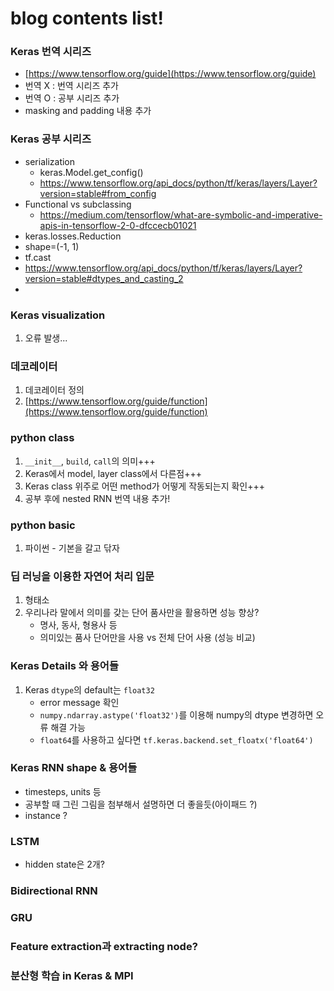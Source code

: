 # blog contents list!
### Keras 번역 시리즈
* [https://www.tensorflow.org/guide](https://www.tensorflow.org/guide) 
* 번역 X : 번역 시리즈 추가
* 번역 O : 공부 시리즈 추가
* masking and padding 내용 추가

### Keras 공부 시리즈
* serialization
	- keras.Model.get_config()
	- https://www.tensorflow.org/api_docs/python/tf/keras/layers/Layer?version=stable#from_config
* Functional vs subclassing
	- https://medium.com/tensorflow/what-are-symbolic-and-imperative-apis-in-tensorflow-2-0-dfccecb01021
* keras.losses.Reduction
* shape=(-1, 1)
* tf.cast
* https://www.tensorflow.org/api_docs/python/tf/keras/layers/Layer?version=stable#dtypes_and_casting_2
* 

### Keras visualization
1. 오류 발생...

### 데코레이터
1. 데코레이터 정의 
2. [https://www.tensorflow.org/guide/function](https://www.tensorflow.org/guide/function)

### python class
1. `__init__`, `build`, `call`의 의미+++
2. Keras에서 model, layer class에서 다른점+++
3. Keras class 위주로 어떤 method가 어떻게 작동되는지 확인+++
4. 공부 후에 nested RNN 번역 내용 추가!

### python basic
1. 파이썬 - 기본을 갈고 닦자

### 딥 러닝을 이용한 자연어 처리 입문
1. 형태소
2. 우리나라 말에서 의미를 갖는 단어 품사만을 활용하면 성능 향상?
	* 명사, 동사, 형용사 등
	* 의미있는 품사 단어만을 사용 vs 전체 단어 사용 (성능 비교)

### Keras Details 와 용어들
1. Keras `dtype`의 default는 `float32`
	* error message 확인
	* `numpy.ndarray.astype('float32')`를 이용해 numpy의 dtype 변경하면 오류 해결 가능
	* `float64`를 사용하고 싶다면 `tf.keras.backend.set_floatx('float64')`

### Keras RNN shape & 용어들
* timesteps, units 등
* 공부할 때 그린 그림을 첨부해서 설명하면 더 좋을듯(아이패드 ?)
* instance ?

### LSTM 
* hidden state은 2개?

### Bidirectional RNN

### GRU 

### Feature extraction과 extracting node?

### 분산형 학습 in Keras & MPI


<!--stackedit_data:
eyJoaXN0b3J5IjpbNDI1NjIzNTVdfQ==
-->